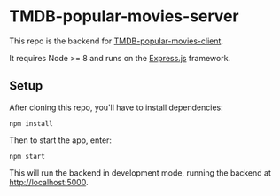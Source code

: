 # TMDB-popular-movies-server

This repo is the backend for [TMDB-popular-movies-client](https://github.com/daviadenisco/TMDB-popular-movies-client).

It requires Node >= 8 and runs on the [Express.js](https://expressjs.com/) framework.

## Setup
After cloning this repo, you'll have to install dependencies:

```
npm install
```


Then to start the app, enter:

```
npm start
```

This will run the backend in development mode, running the backend at <http://localhost:5000>.
